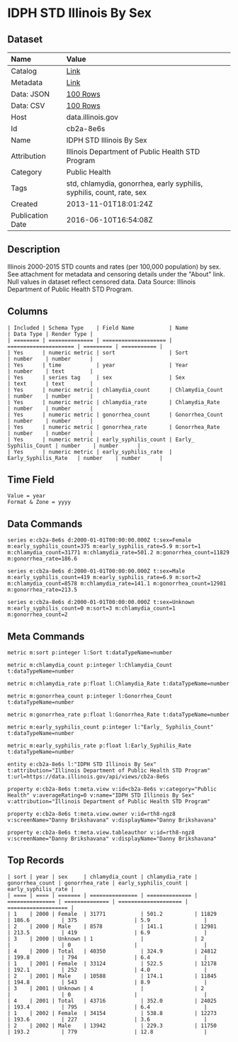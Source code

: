 # IDPH STD Illinois By Sex

## Dataset

| Name | Value |
| :--- | :---- |
| Catalog | [Link](https://catalog.data.gov/dataset/idph-std-illinois-by-sex) |
| Metadata | [Link](https://data.illinois.gov/api/views/cb2a-8e6s) |
| Data: JSON | [100 Rows](https://data.illinois.gov/api/views/cb2a-8e6s/rows.json?max_rows=100) |
| Data: CSV | [100 Rows](https://data.illinois.gov/api/views/cb2a-8e6s/rows.csv?max_rows=100) |
| Host | data.illinois.gov |
| Id | cb2a-8e6s |
| Name | IDPH STD Illinois By Sex |
| Attribution | Illinois Department of Public Health STD Program |
| Category | Public Health |
| Tags | std, chlamydia, gonorrhea, early syphilis, syphilis, count, rate, sex |
| Created | 2013-11-01T18:01:24Z |
| Publication Date | 2016-06-10T16:54:08Z |

## Description

Illinois 2000-2015 STD counts and rates (per 100,000 population) by sex. See attachment for metadata and censoring details under the "About" link.  Null values in dataset reflect censored data.  Data Source: Illinois Department of Public Health STD Program.

## Columns

```ls
| Included | Schema Type    | Field Name           | Name                  | Data Type | Render Type |
| ======== | ============== | ==================== | ===================== | ========= | =========== |
| Yes      | numeric metric | sort                 | Sort                  | number    | number      |
| Yes      | time           | year                 | Year                  | number    | text        |
| Yes      | series tag     | sex                  | Sex                   | text      | text        |
| Yes      | numeric metric | chlamydia_count      | Chlamydia_Count       | number    | number      |
| Yes      | numeric metric | chlamydia_rate       | Chlamydia_Rate        | number    | number      |
| Yes      | numeric metric | gonorrhea_count      | Gonorrhea_Count       | number    | number      |
| Yes      | numeric metric | gonorrhea_rate       | Gonorrhea_Rate        | number    | number      |
| Yes      | numeric metric | early_syphilis_count | Early_ Syphilis_Count | number    | number      |
| Yes      | numeric metric | early_syphilis_rate  | Early_Syphilis_Rate   | number    | number      |
```

## Time Field

```ls
Value = year
Format & Zone = yyyy
```

## Data Commands

```ls
series e:cb2a-8e6s d:2000-01-01T00:00:00.000Z t:sex=Female m:early_syphilis_count=375 m:early_syphilis_rate=5.9 m:sort=1 m:chlamydia_count=31771 m:chlamydia_rate=501.2 m:gonorrhea_count=11829 m:gonorrhea_rate=186.6

series e:cb2a-8e6s d:2000-01-01T00:00:00.000Z t:sex=Male m:early_syphilis_count=419 m:early_syphilis_rate=6.9 m:sort=2 m:chlamydia_count=8578 m:chlamydia_rate=141.1 m:gonorrhea_count=12981 m:gonorrhea_rate=213.5

series e:cb2a-8e6s d:2000-01-01T00:00:00.000Z t:sex=Unknown m:early_syphilis_count=0 m:sort=3 m:chlamydia_count=1 m:gonorrhea_count=2
```

## Meta Commands

```ls
metric m:sort p:integer l:Sort t:dataTypeName=number

metric m:chlamydia_count p:integer l:Chlamydia_Count t:dataTypeName=number

metric m:chlamydia_rate p:float l:Chlamydia_Rate t:dataTypeName=number

metric m:gonorrhea_count p:integer l:Gonorrhea_Count t:dataTypeName=number

metric m:gonorrhea_rate p:float l:Gonorrhea_Rate t:dataTypeName=number

metric m:early_syphilis_count p:integer l:"Early_ Syphilis_Count" t:dataTypeName=number

metric m:early_syphilis_rate p:float l:Early_Syphilis_Rate t:dataTypeName=number

entity e:cb2a-8e6s l:"IDPH STD Illinois By Sex" t:attribution="Illinois Department of Public Health STD Program" t:url=https://data.illinois.gov/api/views/cb2a-8e6s

property e:cb2a-8e6s t:meta.view v:id=cb2a-8e6s v:category="Public Health" v:averageRating=0 v:name="IDPH STD Illinois By Sex" v:attribution="Illinois Department of Public Health STD Program"

property e:cb2a-8e6s t:meta.view.owner v:id=rth8-ngz8 v:screenName="Danny Brikshavana" v:displayName="Danny Brikshavana"

property e:cb2a-8e6s t:meta.view.tableauthor v:id=rth8-ngz8 v:screenName="Danny Brikshavana" v:displayName="Danny Brikshavana"
```

## Top Records

```ls
| sort | year | sex     | chlamydia_count | chlamydia_rate | gonorrhea_count | gonorrhea_rate | early_syphilis_count | early_syphilis_rate | 
| ==== | ==== | ======= | =============== | ============== | =============== | ============== | ==================== | =================== | 
| 1    | 2000 | Female  | 31771           | 501.2          | 11829           | 186.6          | 375                  | 5.9                 | 
| 2    | 2000 | Male    | 8578            | 141.1          | 12981           | 213.5          | 419                  | 6.9                 | 
| 3    | 2000 | Unknown | 1               |                | 2               |                | 0                    |                     | 
| 4    | 2000 | Total   | 40350           | 324.9          | 24812           | 199.8          | 794                  | 6.4                 | 
| 1    | 2001 | Female  | 33124           | 522.5          | 12178           | 192.1          | 252                  | 4.0                 | 
| 2    | 2001 | Male    | 10588           | 174.1          | 11845           | 194.8          | 543                  | 8.9                 | 
| 3    | 2001 | Unknown | 4               |                | 2               |                | 0                    |                     | 
| 4    | 2001 | Total   | 43716           | 352.0          | 24025           | 193.4          | 795                  | 6.4                 | 
| 1    | 2002 | Female  | 34154           | 538.8          | 12273           | 193.6          | 227                  | 3.6                 | 
| 2    | 2002 | Male    | 13942           | 229.3          | 11750           | 193.2          | 779                  | 12.8                | 
```